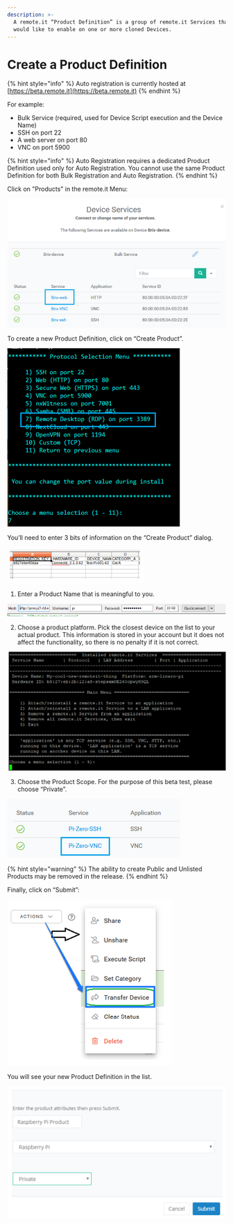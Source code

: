 ```yaml
---
description: >-
  A remote.it “Product Definition” is a group of remote.it Services that you
  would like to enable on one or more cloned Devices.
---
```


# Create a Product Definition

{% hint style="info" %}
Auto registration is currently hosted at [https://beta.remote.it](https://beta.remote.it)
{% endhint %}

For example:

* Bulk Service \(required, used for Device Script execution and the Device Name\)
* SSH on port 22
* A web server on port 80
* VNC on port 5900

{% hint style="info" %}
Auto Registration requires a dedicated Product Definition used only for Auto Registration. You cannot use the same Product Definition for both Bulk Registration and Auto Registration.
{% endhint %}

Click on "Products" in the remote.it Menu:

![](../../.gitbook/assets/image%20%28152%29.png)

To create a new Product Definition, click on “Create Product”.

![](../../.gitbook/assets/image%20%28205%29.png)

You’ll need to enter 3 bits of information on the “Create Product” dialog.

![](../../.gitbook/assets/image%20%28114%29.png)

1. Enter a Product Name that is meaningful to you.

![](../../.gitbook/assets/image%20%28397%29.png)

2. Choose a product platform.  Pick the closest device on the list to your actual product.  This information is stored in your account but it does not affect the functionality, so there is no penalty if it is not correct.

![](../../.gitbook/assets/image%20%28220%29.png)

3. Choose the Product Scope.  For the purpose of this beta test, please choose “Private”.

![](../../.gitbook/assets/image%20%28109%29.png)

{% hint style="warning" %}
The ability to create Public and Unlisted Products may be removed in the release.
{% endhint %}

Finally, click on “Submit”:

![](../../.gitbook/assets/image%20%28176%29.png)

You will see your new Product Definition in the list.

![](../../.gitbook/assets/image%20%28305%29.png)

